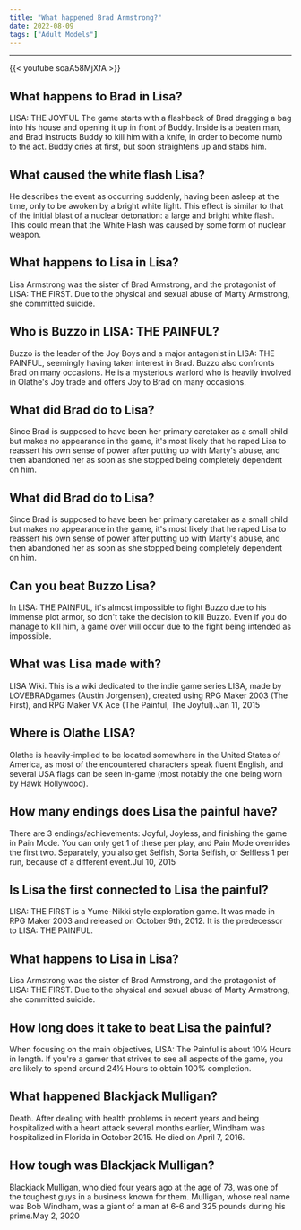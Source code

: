 ```yaml
---
title: "What happened Brad Armstrong?"
date: 2022-08-09
tags: ["Adult Models"]
---
```


---
{{< youtube soaA58MjXfA >}}
## What happens to Brad in Lisa?
LISA: THE JOYFUL The game starts with a flashback of Brad dragging a bag into his house and opening it up in front of Buddy. Inside is a beaten man, and Brad instructs Buddy to kill him with a knife, in order to become numb to the act. Buddy cries at first, but soon straightens up and stabs him.

## What caused the white flash Lisa?
He describes the event as occurring suddenly, having been asleep at the time, only to be awoken by a bright white light. This effect is similar to that of the initial blast of a nuclear detonation: a large and bright white flash. This could mean that the White Flash was caused by some form of nuclear weapon.

## What happens to Lisa in Lisa?
Lisa Armstrong was the sister of Brad Armstrong, and the protagonist of LISA: THE FIRST. Due to the physical and sexual abuse of Marty Armstrong, she committed suicide.

## Who is Buzzo in LISA: THE PAINFUL?
Buzzo is the leader of the Joy Boys and a major antagonist in LISA: THE PAINFUL, seemingly having taken interest in Brad. Buzzo also confronts Brad on many occasions. He is a mysterious warlord who is heavily involved in Olathe's Joy trade and offers Joy to Brad on many occasions.

## What did Brad do to Lisa?
Since Brad is supposed to have been her primary caretaker as a small child but makes no appearance in the game, it's most likely that he raped Lisa to reassert his own sense of power after putting up with Marty's abuse, and then abandoned her as soon as she stopped being completely dependent on him.

## What did Brad do to Lisa?
Since Brad is supposed to have been her primary caretaker as a small child but makes no appearance in the game, it's most likely that he raped Lisa to reassert his own sense of power after putting up with Marty's abuse, and then abandoned her as soon as she stopped being completely dependent on him.

## Can you beat Buzzo Lisa?
In LISA: THE PAINFUL, it's almost impossible to fight Buzzo due to his immense plot armor, so don't take the decision to kill Buzzo. Even if you do manage to kill him, a game over will occur due to the fight being intended as impossible.

## What was Lisa made with?
LISA Wiki. This is a wiki dedicated to the indie game series LISA, made by LOVEBRADgames (Austin Jorgensen), created using RPG Maker 2003 (The First), and RPG Maker VX Ace (The Painful, The Joyful).Jan 11, 2015

## Where is Olathe LISA?
Olathe is heavily-implied to be located somewhere in the United States of America, as most of the encountered characters speak fluent English, and several USA flags can be seen in-game (most notably the one being worn by Hawk Hollywood).

## How many endings does Lisa the painful have?
There are 3 endings/achievements: Joyful, Joyless, and finishing the game in Pain Mode. You can only get 1 of these per play, and Pain Mode overrides the first two. Separately, you also get Selfish, Sorta Selfish, or Selfless 1 per run, because of a different event.Jul 10, 2015

## Is Lisa the first connected to Lisa the painful?
LISA: THE FIRST is a Yume-Nikki style exploration game. It was made in RPG Maker 2003 and released on October 9th, 2012. It is the predecessor to LISA: THE PAINFUL.

## What happens to Lisa in Lisa?
Lisa Armstrong was the sister of Brad Armstrong, and the protagonist of LISA: THE FIRST. Due to the physical and sexual abuse of Marty Armstrong, she committed suicide.

## How long does it take to beat Lisa the painful?
When focusing on the main objectives, LISA: The Painful is about 10½ Hours in length. If you're a gamer that strives to see all aspects of the game, you are likely to spend around 24½ Hours to obtain 100% completion.

## What happened Blackjack Mulligan?
Death. After dealing with health problems in recent years and being hospitalized with a heart attack several months earlier, Windham was hospitalized in Florida in October 2015. He died on April 7, 2016.

## How tough was Blackjack Mulligan?
Blackjack Mulligan, who died four years ago at the age of 73, was one of the toughest guys in a business known for them. Mulligan, whose real name was Bob Windham, was a giant of a man at 6-6 and 325 pounds during his prime.May 2, 2020

